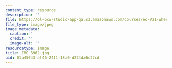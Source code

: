 ```yaml
---
content_type: resource
description: ''
file: https://ol-ocw-studio-app-qa.s3.amazonaws.com/courses/ec-721-wheelchair-design-in-developing-countries-spring-2009/01a45043af4624f118a0d224da6c22cd_IMG_3962.jpg
file_type: image/jpeg
image_metadata:
  caption: ''
  credit: ''
  image-alt: ''
resourcetype: Image
title: IMG_3962.jpg
uid: 01a45043-af46-24f1-18a0-d224da6c22cd
---
```

